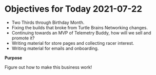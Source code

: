 # Objectives for Today 2021-07-22

- Two Thirds through Birthday Month.
- Fixing the builds that broke from Turtle Brains Networking changes.
- Continuing towards an MVP of Telemetry Buddy, how will we sell and promote it?
- Writing material for store pages and collecting racer interest.
- Writing material for emails and onboarding.

**Purpose**

Figure out how to make this business work!
